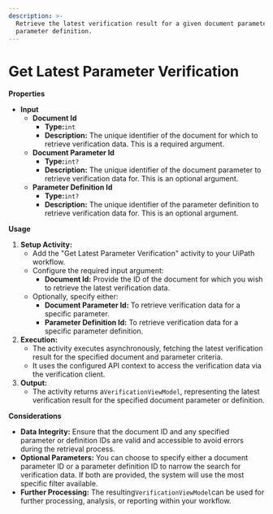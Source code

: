 ```yaml
---
description: >-
  Retrieve the latest verification result for a given document parameter or
  parameter definition.
---
```


# Get Latest Parameter Verification

**Properties**

* **Input**
  * **Document Id**
    * **Type:**`int`
    * **Description:** The unique identifier of the document for which to retrieve verification data. This is a required argument.
  * **Document Parameter Id**
    * **Type:**`int?`
    * **Description:** The unique identifier of the document parameter to retrieve verification data for. This is an optional argument.
  * **Parameter Definition Id**
    * **Type:**`int?`
    * **Description:** The unique identifier of the parameter definition to retrieve verification data for. This is an optional argument.

**Usage**

1. **Setup Activity:**
   * Add the "Get Latest Parameter Verification" activity to your UiPath workflow.
   * Configure the required input argument:
     * **Document Id:** Provide the ID of the document for which you wish to retrieve the latest verification data.
   * Optionally, specify either:
     * **Document Parameter Id:** To retrieve verification data for a specific parameter.
     * **Parameter Definition Id:** To retrieve verification data for a specific parameter definition.
2. **Execution:**
   * The activity executes asynchronously, fetching the latest verification result for the specified document and parameter criteria.
   * It uses the configured API context to access the verification data via the verification client.
3. **Output:**
   * The activity returns a`VerificationViewModel`, representing the latest verification result for the specified document parameter or definition.

**Considerations**

* **Data Integrity:** Ensure that the document ID and any specified parameter or definition IDs are valid and accessible to avoid errors during the retrieval process.
* **Optional Parameters:** You can choose to specify either a document parameter ID or a parameter definition ID to narrow the search for verification data. If both are provided, the system will use the most specific filter available.
* **Further Processing:** The resulting`VerificationViewModel`can be used for further processing, analysis, or reporting within your workflow.
